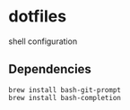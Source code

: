 # dotfiles
shell configuration

## Dependencies
```
brew install bash-git-prompt
brew install bash-completion
```
